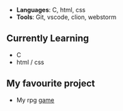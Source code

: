 - **Languages**: C, html, css
- **Tools**: Git, vscode, clion, webstorm

## Currently Learning

- C
- html / css

## My favourite project
- My rpg [game](https://github.com/obamamen/CLI_RPG)

